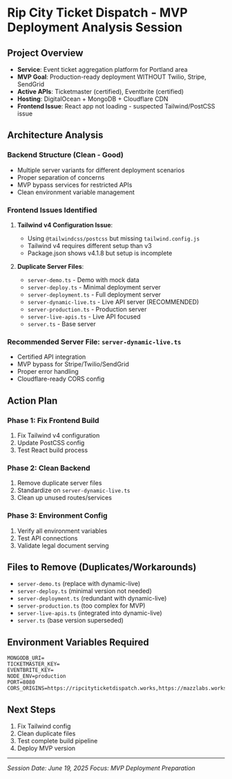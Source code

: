 # Rip City Ticket Dispatch - MVP Deployment Analysis Session

## Project Overview
- **Service**: Event ticket aggregation platform for Portland area
- **MVP Goal**: Production-ready deployment WITHOUT Twilio, Stripe, SendGrid
- **Active APIs**: Ticketmaster (certified), Eventbrite (certified) 
- **Hosting**: DigitalOcean + MongoDB + Cloudflare CDN
- **Frontend Issue**: React app not loading - suspected Tailwind/PostCSS issue

## Architecture Analysis

### Backend Structure (Clean - Good)
- Multiple server variants for different deployment scenarios
- Proper separation of concerns
- MVP bypass services for restricted APIs
- Clean environment variable management

### Frontend Issues Identified
1. **Tailwind v4 Configuration Issue**: 
   - Using `@tailwindcss/postcss` but missing `tailwind.config.js`
   - Tailwind v4 requires different setup than v3
   - Package.json shows v4.1.8 but setup is incomplete

2. **Duplicate Server Files**:
   - `server-demo.ts` - Demo with mock data
   - `server-deploy.ts` - Minimal deployment server
   - `server-deployment.ts` - Full deployment server  
   - `server-dynamic-live.ts` - Live API server (RECOMMENDED)
   - `server-production.ts` - Production server
   - `server-live-apis.ts` - Live API focused
   - `server.ts` - Base server

### Recommended Server File: `server-dynamic-live.ts`
- Certified API integration
- MVP bypass for Stripe/Twilio/SendGrid
- Proper error handling
- Cloudflare-ready CORS config

## Action Plan

### Phase 1: Fix Frontend Build
1. Fix Tailwind v4 configuration
2. Update PostCSS config
3. Test React build process

### Phase 2: Clean Backend
1. Remove duplicate server files
2. Standardize on `server-dynamic-live.ts`
3. Clean up unused routes/services

### Phase 3: Environment Config
1. Verify all environment variables
2. Test API connections
3. Validate legal document serving

## Files to Remove (Duplicates/Workarounds)
- `server-demo.ts` (replace with dynamic-live)
- `server-deploy.ts` (minimal version not needed)
- `server-deployment.ts` (redundant with dynamic-live)
- `server-production.ts` (too complex for MVP)
- `server-live-apis.ts` (integrated into dynamic-live)
- `server.ts` (base version superseded)

## Environment Variables Required
```
MONGODB_URI=
TICKETMASTER_KEY=
EVENTBRITE_KEY=
NODE_ENV=production
PORT=8080
CORS_ORIGINS=https://ripcityticketdispatch.works,https://mazzlabs.works
```

## Next Steps
1. Fix Tailwind config
2. Clean duplicate files
3. Test complete build pipeline
4. Deploy MVP version

---
*Session Date: June 19, 2025*
*Focus: MVP Deployment Preparation*
